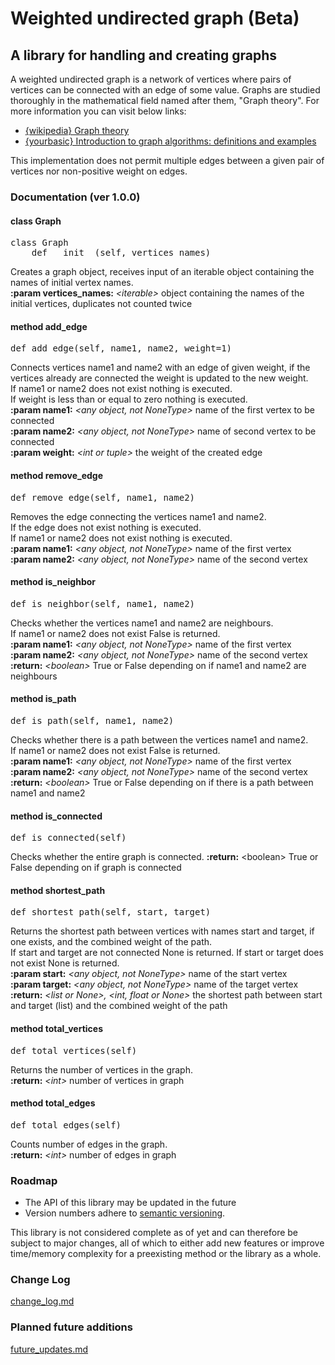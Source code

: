 # Weighted undirected graph (Beta)

## A library for handling and creating graphs

A weighted undirected graph is a network of vertices where pairs of vertices can be connected with an edge of some value.
Graphs are studied thoroughly in the mathematical field named after them, "Graph theory". For more
information you can visit below links:
- [{wikipedia} Graph theory](https://en.wikipedia.org/wiki/Graph_theory)
- [{yourbasic} Introduction to graph algorithms: definitions and examples](https://yourbasic.org/algorithms/graph/)

This implementation does not permit multiple edges between a given pair of vertices nor non-positive weight on edges.

### Documentation (ver 1.0.0)

#### class Graph

<pre>class Graph
    def __init__(self, vertices_names)</pre>

Creates a graph object, receives input of an iterable object containing the names of initial vertex names.\
**:param vertices_names:** _\<iterable\>_ object containing the names of the initial vertices, duplicates not counted twice

#### method add_edge

<pre>def add_edge(self, name1, name2, weight=1)</pre>

Connects vertices name1 and name2 with an edge of given weight, if the vertices already are connected the weight is
updated to the new weight.\
If name1 or name2 does not exist nothing is executed.\
If weight is less than or equal to zero nothing is executed.\
**:param name1:** _\<any object, not NoneType\>_ name of the first vertex to be connected\
**:param name2:** _\<any object, not NoneType\>_ name of second vertex to be connected\
**:param weight:** _\<int or tuple\>_ the weight of the created edge

#### method remove_edge

<pre>def remove_edge(self, name1, name2)</pre>

Removes the edge connecting the vertices name1 and name2.\
If the edge does not exist nothing is executed.\
If name1 or name2 does not exist nothing is executed.\
**:param name1:** _\<any object, not NoneType\>_ name of the first vertex\
**:param name2:** _\<any object, not NoneType\>_ name of the second vertex

#### method is_neighbor

<pre>def is_neighbor(self, name1, name2)</pre>

Checks whether the vertices name1 and name2 are neighbours.\
If name1 or name2 does not exist False is returned.\
**:param name1:** _\<any object, not NoneType\>_ name of the first vertex\
**:param name2:** _\<any object, not NoneType\>_ name of the second vertex\
**:return:** _\<boolean\>_ True or False depending on if name1 and name2 are neighbours

#### method is_path

<pre>def is_path(self, name1, name2)</pre>

Checks whether there is a path between the vertices name1 and name2.\
If name1 or name2 does not exist False is returned.\
**:param name1:** _\<any object, not NoneType\>_ name of the first vertex\
**:param name2:** _\<any object, not NoneType\>_ name of the second vertex\
**:return:** _\<boolean\>_ True or False depending on if there is a path between name1 and name2

#### method is_connected

<pre>def is_connected(self)</pre>

Checks whether the entire graph is connected.
**:return:** \<boolean\> True or False depending on if graph is connected

#### method shortest_path

<pre>def shortest_path(self, start, target)</pre>

Returns the shortest path between vertices with names start and target, if one exists, and the combined weight of the path.\
If start and target are not connected None is returned. If start or target does not exist None is returned.\
**:param start:** _\<any object, not NoneType\>_ name of the start vertex\
**:param target:** _\<any object, not NoneType\>_ name of the target vertex\
**:return:** _\<list or None\>, \<int, float or None\>_ the shortest path between start and target (list) and the combined weight
 of the path

#### method total_vertices

<pre>def total_vertices(self)</pre>

Returns the number of vertices in the graph.\
**:return:** _\<int\>_ number of vertices in graph

#### method total_edges

<pre>def total_edges(self)</pre>

Counts number of edges in the graph.\
**:return:** _\<int\>_ number of edges in graph

### Roadmap

- The API of this library may be updated in the future
- Version numbers adhere to [semantic versioning](http://semver.org/).

This library is not considered complete as of yet and can therefore be subject to major changes, all of which to either
add new features or improve time/memory complexity for a preexisting method or the library as a whole.

### Change Log

[change_log.md](change_log.md)

### Planned future additions

[future_updates.md](future_updates.md)
